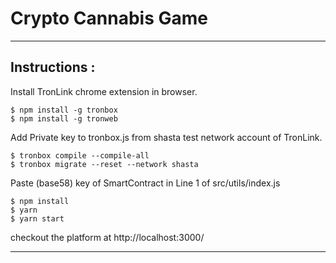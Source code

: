 # Crypto Cannabis Game

------------------------

## Instructions :

Install TronLink chrome extension in browser.

```
$ npm install -g tronbox
$ npm install -g tronweb
```

Add Private key to tronbox.js from shasta test network account of TronLink.

```
$ tronbox compile --compile-all
$ tronbox migrate --reset --network shasta
```

Paste (base58) key of SmartContract in Line 1 of src/utils/index.js

```
$ npm install
$ yarn
$ yarn start
```

checkout the platform at http://localhost:3000/

------------------------

